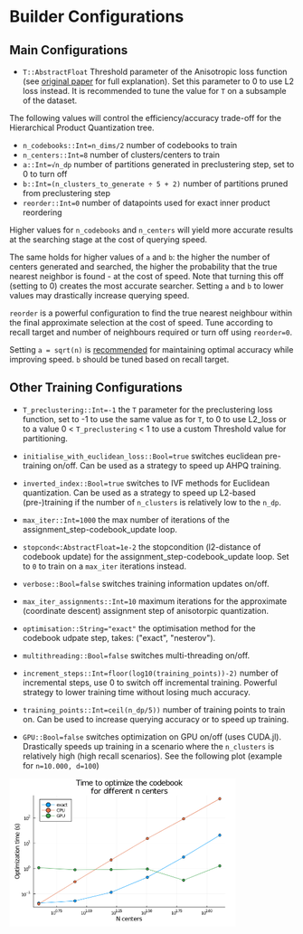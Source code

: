 # Builder Configurations

## Main Configurations
* `T::AbstractFloat` Threshold parameter of the Anisotropic loss function (see [original paper](https://arxiv.org/abs/1908.10396) for full explanation). Set this parameter to 0 to use L2 loss instead. It is recommended to tune the value for `T` on a subsample of the dataset. 

The following values will control the efficiency/accuracy trade-off for the Hierarchical Product Quantization tree.
 * `n_codebooks::Int=n_dims/2` number of codebooks to train
 * `n_centers::Int=8` number of clusters/centers to train
 * `a::Int=√n_dp` number of partitions generated in preclustering step, set to 0 to turn off
 * `b::Int=(n_clusters_to_generate ÷ 5 + 2)` number of partitions pruned from preclustering step
 * `reorder::Int=0` number of datapoints used for exact inner product reordering

Higher values for `n_codebooks` and `n_centers` will yield more accurate results at the searching stage at the cost of querying speed.

The same holds for higher values of `a` and `b`: the higher the number of centers generated and searched, the higher the probability that the true nearest neighbor is found - at the cost of speed. Note that turning this off (setting to 0) creates the most accurate searcher. Setting `a` and `b` to lower values may drastically increase querying speed. 

`reorder` is a powerful configuration to find the true nearest neighbour within the final approximate selection at the cost of speed. Tune according to recall target and number of neighbours required or turn off using `reorder=0`.

Setting `a = sqrt(n)` is [recommended](https://github.com/google-research/google-research/blob/master/scann/docs/algorithms.md) for maintaining optimal accuracy while improving speed. `b` should be tuned based on recall target.

## Other Training Configurations
 * `T_preclustering::Int=-1` the `T` parameter for the preclustering loss function, set to -1 to use the same value as for `T`, to 0 to use L2_loss
or to a value 0 < `T_preclustering` < 1 to use a custom Threshold value for partitioning.

 * `initialise_with_euclidean_loss::Bool=true` switches euclidean pre-training on/off. Can be used as a strategy to speed up AHPQ training.
 * `inverted_index::Bool=true` switches to IVF methods for Euclidean quantization. Can be used as a strategy to speed up L2-based (pre-)training if the number of `n_clusters` is relatively low to the `n_dp`.
 * `max_iter::Int=1000` the max number of iterations of the assignment_step-codebook_update loop. 
 * `stopcond<:AbstractFloat=1e-2` the stopcondition (l2-distance of codebook update) for the assignment_step-codebook_update loop. Set to `0` to train on a `max_iter` iterations instead.
 * `verbose::Bool=false` switches training information updates on/off.
 * `max_iter_assignments::Int=10` maximum iterations for the approximate (coordinate descent) assignment step of anisotorpic quantization.
 * `optimisation::String="exact"` the optimisation method for the codebook udpate step, takes: ("exact", "nesterov").
 * `multithreading::Bool=false` switches multi-threading on/off.
* `increment_steps::Int=floor(log10(training_points))-2)` number of incremental steps, use 0 to switch off incremental training. Powerful strategy to lower training time without losing much accuracy.
* `training_points::Int=ceil(n_dp/5))` number of training points to train on. Can be used to increase querying accuracy or to speed up training.
 * `GPU::Bool=false` switches optimization on GPU on/off (uses CUDA.jl). Drastically speeds up training in a scenario where the `n_clusters` is relatively high (high recall scenarios). See the following plot (example for `n=10.000, d=100`)

<img src="./imgs/gpu_performance.PNG" width="400">